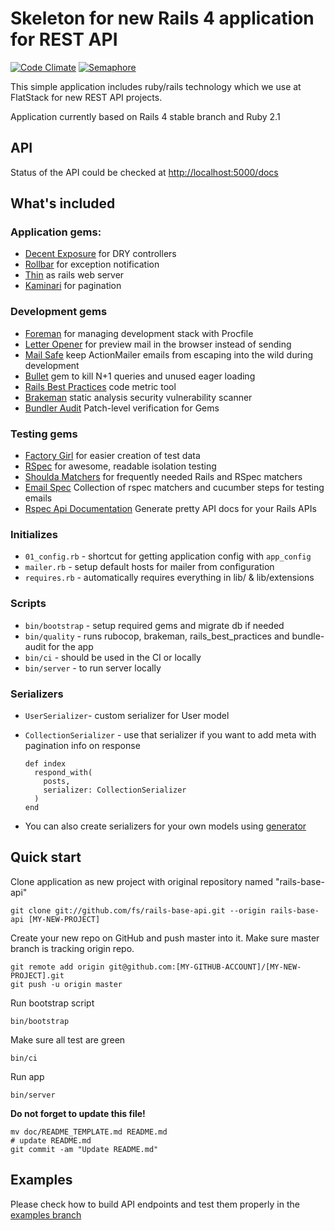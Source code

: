 # Skeleton for new Rails 4 application for REST API

[![Code Climate](https://codeclimate.com/github/fs/rails-base-api.png)](https://codeclimate.com/github/fs/rails-base-api)
[![Semaphore](https://semaphoreapp.com/api/v1/projects/0e00006725dcea00b179fab81a1b1bdaf9a64816/106819/shields_badge.png)](https://semaphoreapp.com/fs/rails-base-api)

This simple application includes ruby/rails technology which we use at FlatStack for new REST API projects.

Application currently based on Rails 4 stable branch and Ruby 2.1

## API

Status of the API could be checked at [http://localhost:5000/docs](http://localhost:5000/docs)

## What's included

### Application gems:

* [Decent Exposure](https://github.com/voxdolo/decent_exposure) for DRY controllers
* [Rollbar](https://github.com/rollbar/rollbar-gem) for exception notification
* [Thin](https://github.com/macournoyer/thin) as rails web server
* [Kaminari](https://github.com/amatsuda/kaminari) for pagination

### Development gems

* [Foreman](https://github.com/ddollar/foreman) for managing development stack with Procfile
* [Letter Opener](https://github.com/ryanb/letter_opener) for preview mail in the browser instead of sending
* [Mail Safe](https://github.com/myronmarston/mail_safe) keep ActionMailer emails from escaping into the wild during development
* [Bullet](https://github.com/flyerhzm/bullet) gem to kill N+1 queries and unused eager loading
* [Rails Best Practices](https://github.com/railsbp/rails_best_practices) code metric tool
* [Brakeman](https://github.com/presidentbeef/brakeman) static analysis security vulnerability scanner
* [Bundler Audit](https://github.com/rubysec/bundler-audit) Patch-level verification for Gems

### Testing gems

* [Factory Girl](https://github.com/thoughtbot/factory_girl) for easier creation of test data
* [RSpec](https://github.com/rspec/rspec) for awesome, readable isolation testing
* [Shoulda Matchers](http://github.com/thoughtbot/shoulda-matchers) for frequently needed Rails and RSpec matchers
* [Email Spec](https://github.com/bmabey/email-spec) Collection of rspec matchers and cucumber steps for testing emails
* [Rspec Api Documentation](https://github.com/zipmark/rspec_api_documentation) Generate pretty API docs for your Rails APIs

### Initializes

* `01_config.rb` - shortcut for getting application config with `app_config`
* `mailer.rb` - setup default hosts for mailer from configuration
* `requires.rb` - automatically requires everything in lib/ & lib/extensions

### Scripts

* `bin/bootstrap` - setup required gems and migrate db if needed
* `bin/quality` - runs rubocop, brakeman, rails_best_practices and bundle-audit for the app
* `bin/ci` - should be used in the CI or locally
* `bin/server` - to run server locally

### Serializers

* `UserSerializer`- custom serializer for User model
* `CollectionSerializer` - use that serializer if you want to add meta with
  pagination info on response

      def index
        respond_with(
          posts,
          serializer: CollectionSerializer
        )
      end

* You can also create serializers for your own models using
  [generator](https://github.com/rails-api/active_model_serializers/blob/master/README.md#creating-a-serializer)

## Quick start

Clone application as new project with original repository named "rails-base-api"

    git clone git://github.com/fs/rails-base-api.git --origin rails-base-api [MY-NEW-PROJECT]

Create your new repo on GitHub and push master into it.
Make sure master branch is tracking origin repo.

    git remote add origin git@github.com:[MY-GITHUB-ACCOUNT]/[MY-NEW-PROJECT].git
    git push -u origin master

Run bootstrap script

    bin/bootstrap

Make sure all test are green

    bin/ci

Run app

    bin/server

**Do not forget to update this file!**

    mv doc/README_TEMPLATE.md README.md
    # update README.md
    git commit -am "Update README.md"

## Examples

Please check how to build API endpoints and test them properly in the
[examples branch](https://github.com/fs/rails-base-api/tree/examples)
